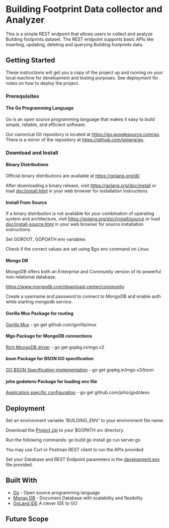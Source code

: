 # Building Footprint Data collector and Analyzer

This is a simple REST endpoint that allows users to collect and analyze Building footprints dataset. The REST endpoint supports basic APIs like inserting, updating, deleting and querying Building footprints data.

## Getting Started

These instructions will get you a copy of the project up and running on your local machine for development and testing purposes. See deployment for notes on how to deploy the project.

### Prerequisites

#### The Go Programming Language

Go is an open source programming language that makes it easy to build simple,
reliable, and efficient software.

Our canonical Git repository is located at https://go.googlesource.com/go.
There is a mirror of the repository at https://github.com/golang/go.

### Download and Install

#### Binary Distributions

Official binary distributions are available at https://golang.org/dl/.

After downloading a binary release, visit https://golang.org/doc/install
or load [doc/install.html](./doc/install.html) in your web browser for installation
instructions.

#### Install From Source

If a binary distribution is not available for your combination of
operating system and architecture, visit
https://golang.org/doc/install/source or load [doc/install-source.html](./doc/install-source.html)
in your web browser for source installation instructions.

Set GOROOT, GOPOATH env variables

Check if the correct values are set using
$go env command on Linux

#### Mongo DB

MongoDB offers both an Enterprise and Community version of its powerful non-relational database. 

https://www.mongodb.com/download-center/community

Create a username and password to connect to MongoDB and enable auth while starting mongodb service.

#### Gorilla Mux Package for routing

[Gorilla Mux](https://github.com/gorilla/mux) - go get github.com/gorilla/mux

#### Mgo Package for MongoDB connections

[Rich MongoDB driver](https://gopkg.in/mgo.v2) - go get gopkg.in/mgo.v2

#### bson Package for BSON GO specification

[GO BSON Specification implementation](https://gopkg.in/mgo.v2/bson) - go get gopkg.in/mgo.v2/bson

#### joho godotenv Package for loading env file

[Application specific configuration](https://github.com/joho/godotenv) - go get github.com/joho/godotenv

## Deployment

Set an environment variable 'BUILDING_ENV' to your environment file name.

Download the [Project zip](https://github.com/madhushripatil/topos-backend-assignment/archive/master.zip) to your $GOPATH src directory.

Run the following commands:
go build
go install
go run server.go

You may use Curl or Postman REST client to run the APIs provided

Set your Database and REST Endpoint parameters in the [development.env](https://github.com/madhushripatil/topos-backend-assignment/blob/master/development.env) file provided.


## Built With

* [Go](https://golang.org/) - Open source programming language
* [Mongo DB](https://www.mongodb.com/what-is-mongodb) - Document Database with scalability and flexibility
* [GoLand IDE](https://www.jetbrains.com/go/?utm_expid=.qV9Irwa4SS-xPJHMhpNehw.0&utm_referrer=) A clever IDE to GO

## Future Scope
